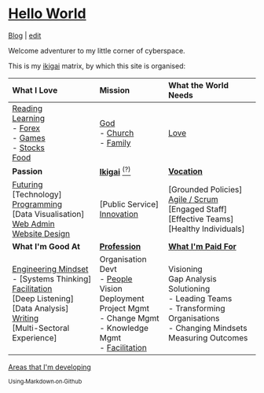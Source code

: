 # [Hello World](https://alwinwoo.github.io/)
[Blog](https://alwinwoo.github.io/blog) | [edit](https://github.com/alwinwoo/alwinwoo.github.io/edit/master/index.md)

Welcome adventurer to my little corner of cyberspace.

This is my [ikigai][] matrix, by which this site is organised:

What I Love             | Mission                                 | What the World Needs
:---                    | :---                                    | :---
[Reading][]<br>[Learning][]<br>- [Forex][]<br>- [Games][]<br>- [Stocks][]<br>[Food][]<br> | [God][]<br>- [Church][]<br>- [Family][]<br> | [Love][]<br>
**Passion** | **[Ikigai][]** [<sup>(?)</sup>][ikigai] | **[Vocation][linked]**
[Futuring][]<br>[Technology]<br>[Programming][]<br>[Data Visualisation]<br>[Web Admin][web_admin]<br>[Website Design][web_css] | [Public Service]<br>[Innovation][] | [Grounded Policies]<br>[Agile / Scrum][agile]<br>[Engaged Staff]<br>[Effective Teams]<br>[Healthy Individuals]
**What I'm Good At** | **[Profession][linked]** | **[What I'm Paid For][linked]**
[Engineering Mindset][eng]<br>- [Systems Thinking]<br>[Facilitation]<br>[Deep Listening]<br>[Data Analysis]<br>[Writing][]<br>[Multi-Sectoral Experience]<br> | Organisation Devt<br>- [People]<br>Vision Deployment<br>Project Mgmt<br>- Change Mgmt<br>- Knowledge Mgmt<br>- [Facilitation][]<br> | Visioning<br>Gap Analysis<br>Solutioning<br>- Leading Teams<br>- Transforming Organisations<br>- Changing Mindsets<br>Measuring Outcomes<br>

[Areas that I'm developing][learning]

[<sub>Using Markdown on Github</sub>][GH]

[agile]:        pages/Agile.html         "Agile / Scrum"
[church]:       https://alwinwoo.github.io/pages/church.html        "Church"
[eng]:          https://alwinwoo.github.io/pages/engineering.html   "Engineering Mindset"
[facilitation]: https://alwinwoo.github.io/pages/facilitation.html  "Facilitation"
[family]:       https://alwinwoo.github.io/pages/family.html        "Family"
[food]:         https://alwinwoo.github.io/pages/food.html          "Food"
[forex]:        https://alwinwoo.github.io/pages/forex.html         "Forex"
[futuring]:     https://alwinwoo.github.io/pages/futuring.html         "Futuring"
[games]:        https://alwinwoo.github.io/pages/games.html         "Games"
[GH]:           https://alwinwoo.github.io/pages/github.html        "GitHub and Markdown"
[god]:          https://alwinwoo.github.io/pages/god.html           "God"
[ikigai]:       https://alwinwoo.github.io/pages/ikigai.html        "Ikigai"
[innovation]:   https://alwinwoo.github.io/pages/innovation.html    "Innovation"
[learning]:     https://alwinwoo.github.io/pages/learning.html      "Learning"
[love]:         https://alwinwoo.github.io/pages/love.html          "Love"
[people]:       https://alwinwoo.github.io/pages/people.html        "People"
[programming]:  https://alwinwoo.github.io/pages/programming.html   "Programming"
[reading]:      https://alwinwoo.github.io/pages/reading.html       "Reading"
[stocks]:       https://alwinwoo.github.io/stocks.html              "Stocks"
[web_admin]:    https://alwinwoo.github.io/pages/web_admin.html     "Web Administration / Server"
[web_css]:      https://alwinwoo.github.io/pages/web_css.html       "Web Design ie. CSS"
[writing]:      https://alwinwoo.github.io/pages/writing.html       "Writing"

[linked]:       https://sg.linkedin.com/in/alwinwoo                 "My LinkedIn Account"
